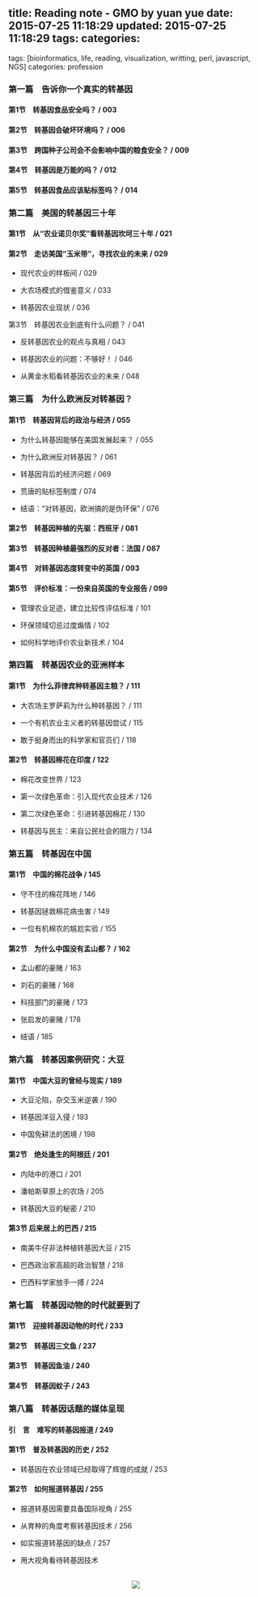 title: Reading note - GMO by yuan yue
date: 2015-07-25 11:18:29
updated: 2015-07-25 11:18:29
tags:
categories:
---
tags: [bioinformatics, life, reading, visualization, writting, perl, javascript, NGS]
categories: profession

### 第一篇　告诉你一个真实的转基因

#### 第1节　转基因食品安全吗？ / 003

#### 第2节　转基因会破坏环境吗？ / 006

#### 第3节　跨国种子公司会不会影响中国的粮食安全？ / 009

#### 第4节　转基因是万能的吗？ / 012

#### 第5节　转基因食品应该贴标签吗？ / 014

### 第二篇　美国的转基因三十年

#### 第1节　从“农业诺贝尔奖”看转基因坎坷三十年 / 021

#### 第2节　走访美国“玉米带”，寻找农业的未来 / 029

  - 现代农业的样板间 / 029

  - 大农场模式的借鉴意义 / 033

  - 转基因农业现状 / 036

第3节　转基因农业到底有什么问题？ / 041

  - 反转基因农业的观点与真相 / 043

  - 转基因农业的问题：不够好！ / 046

  - 从黄金水稻看转基因农业的未来 / 048

### 第三篇　为什么欧洲反对转基因？

#### 第1节　转基因背后的政治与经济 / 055

  - 为什么转基因能够在美国发展起来？ / 055

  - 为什么欧洲反对转基因？ / 061

  - 转基因背后的经济问题 / 069

  - 荒唐的贴标签制度 / 074

  - 结语：“对转基因，欧洲搞的是伪环保” / 076

#### 第2节　转基因种植的先驱：西班牙 / 081

#### 第3节　转基因种植最强烈的反对者：法国 / 087

#### 第4节　对转基因态度转变中的英国 / 093

#### 第5节　评价标准：一份来自英国的专业报告 / 099

  - 管理农业足迹，建立比较性评估标准 / 101

  - 环保领域切忌过度煽情 / 102

  - 如何科学地评价农业新技术 / 104

### 第四篇　转基因农业的亚洲样本

#### 第1节　为什么菲律宾种转基因主粮？ / 111

  - 大农场主罗萨莉为什么种转基因？ / 111

  - 一个有机农业主义者的转基因尝试 / 115

  - 敢于挺身而出的科学家和官员们 / 118

#### 第2节　转基因棉花在印度 / 122

  - 棉花改变世界 / 123

  - 第一次绿色革命：引入现代农业技术 / 126

  - 第二次绿色革命：引进转基因棉花 / 130

  - 转基因与民主：来自公民社会的阻力 / 134

### 第五篇　转基因在中国

#### 第1节　中国的棉花战争 / 145

  - 守不住的棉花阵地 / 146

  - 转基因拯救棉花病虫害 / 149

  - 一位有机棉农的尴尬实验 / 155

#### 第2节　为什么中国没有孟山都？ / 162

  - 孟山都的豪赌 / 163

  - 刘石的豪赌 / 168

  - 科技部门的豪赌 / 173

  - 张启发的豪赌 / 178

  - 结语 / 185

### 第六篇　转基因案例研究：大豆

#### 第1节　中国大豆的曾经与现实 / 189

  - 大豆沦陷，杂交玉米逆袭 / 190

  - 转基因洋豆入侵 / 193

  - 中国免耕法的困境 / 198

#### 第2节　绝处逢生的阿根廷 / 201

  - 内陆中的港口 / 201

  - 潘帕斯草原上的农场 / 205

  - 转基因大豆的秘密 / 210

#### 第3节 后来居上的巴西 / 215

  - 南美牛仔非法种植转基因大豆 / 215

  - 巴西政治家高超的政治智慧 / 218

  - 巴西科学家放手一搏 / 224

### 第七篇　转基因动物的时代就要到了

#### 第1节　迎接转基因动物的时代 / 233

#### 第2节　转基因三文鱼 / 237

#### 第3节　转基因鱼油 / 240

#### 第4节　转基因蚊子 / 243

### 第八篇　转基因话题的媒体呈现

#### 引　言　难写的转基因报道 / 249

#### 第1节　普及转基因的历史 / 252

  - 转基因在农业领域已经取得了辉煌的成就 / 253

#### 第2节　如何报道转基因 / 255

  - 报道转基因需要具备国际视角 / 255

  - 从育种的角度考察转基因技术 / 256

  - 如实报道转基因的缺点 / 257

  - 用大视角看待转基因技术


<br>
<div align=center>
<img src="http://daweih.github.io/images/wechat_small_black.jpg">
</div>